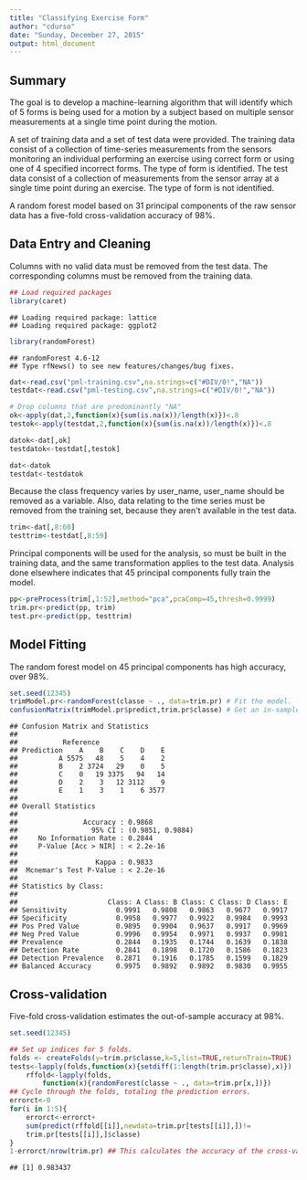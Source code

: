 ```yaml
---
title: "Classifying Exercise Form"
author: "cdurso"
date: "Sunday, December 27, 2015"
output: html_document
---
```


## Summary

The goal is to develop a machine-learning algorithm that will identify which of 5 forms is being used for a motion by a subject based on multiple sensor measurements at a single time point during the motion. 

A set of training data and a set of test data were provided. The training data consist of a collection of time-series measurements from the sensors monitoring an individual performing an exercise using correct form or using one of 4 specified incorrect forms. The type of form is identified. The test data consist of a collection of measurements from the sensor array at a single time point during an exercise. The type of form is not identified.

A random forest model based on 31 principal components of the raw sensor data has a five-fold cross-validation accuracy of 98%.

## Data Entry and Cleaning

Columns with no valid data must be removed from the test data. The corresponding columns must be removed from the training data.


```r
## Load required packages
library(caret)
```

```
## Loading required package: lattice
## Loading required package: ggplot2
```

```r
library(randomForest)
```

```
## randomForest 4.6-12
## Type rfNews() to see new features/changes/bug fixes.
```

```r
dat<-read.csv("pml-training.csv",na.strings=c("#DIV/0!","NA"))
testdat<-read.csv("pml-testing.csv",na.strings=c("#DIV/0!","NA"))

# Drop columns that are predominantly "NA"
ok<-apply(dat,2,function(x){sum(is.na(x))/length(x)})<.8
testok<-apply(testdat,2,function(x){sum(is.na(x))/length(x)})<.8

datok<-dat[,ok]
testdatok<-testdat[,testok] 

dat<-datok
testdat<-testdatok
```

Because the class frequency varies by user_name, user_name should be removed as a variable. Also, data relating to the time series must be removed from the training set, because they aren't available in the test data.



```r
trim<-dat[,8:60]
testtrim<-testdat[,8:59]
```

Principal components will be used for the analysis, so must be built in the training data, and the same transformation applies to the test data. Analysis done elsewhere indicates that 45 principal components fully train the model.


```r
pp<-preProcess(trim[,1:52],method="pca",pcaComp=45,thresh=0.9999)
trim.pr<-predict(pp, trim)
test.pr<-predict(pp, testtrim)
```

## Model Fitting

The random forest model on 45 principal components has high accuracy, over 98%.


```r
set.seed(12345)
trimModel.pr<-randomForest(classe ~ ., data=trim.pr) # Fit the model.
confusionMatrix(trimModel.pr$predict,trim.pr$classe) # Get an in-sample error summary.
```

```
## Confusion Matrix and Statistics
## 
##           Reference
## Prediction    A    B    C    D    E
##          A 5575   48    5    4    2
##          B    2 3724   29    0    5
##          C    0   19 3375   94   14
##          D    2    3   12 3112    9
##          E    1    3    1    6 3577
## 
## Overall Statistics
##                                           
##                Accuracy : 0.9868          
##                  95% CI : (0.9851, 0.9884)
##     No Information Rate : 0.2844          
##     P-Value [Acc > NIR] : < 2.2e-16       
##                                           
##                   Kappa : 0.9833          
##  Mcnemar's Test P-Value : < 2.2e-16       
## 
## Statistics by Class:
## 
##                      Class: A Class: B Class: C Class: D Class: E
## Sensitivity            0.9991   0.9808   0.9863   0.9677   0.9917
## Specificity            0.9958   0.9977   0.9922   0.9984   0.9993
## Pos Pred Value         0.9895   0.9904   0.9637   0.9917   0.9969
## Neg Pred Value         0.9996   0.9954   0.9971   0.9937   0.9981
## Prevalence             0.2844   0.1935   0.1744   0.1639   0.1838
## Detection Rate         0.2841   0.1898   0.1720   0.1586   0.1823
## Detection Prevalence   0.2871   0.1916   0.1785   0.1599   0.1829
## Balanced Accuracy      0.9975   0.9892   0.9892   0.9830   0.9955
```

## Cross-validation

Five-fold cross-validation estimates the out-of-sample accuracy at 98%.


```r
set.seed(12345)

## Set up indices for 5 folds.
folds <- createFolds(y=trim.pr$classe,k=5,list=TRUE,returnTrain=TRUE)
tests<-lapply(folds,function(x){setdiff(1:length(trim.pr$classe),x)})
  	rffold<-lapply(folds,
		function(x){randomForest(classe ~ ., data=trim.pr[x,])})
## Cycle through the folds, totaling the prediction errors.
errorct<-0
for(i in 1:5){
	errorct<-errorct+
	sum(predict(rffold[[i]],newdata=trim.pr[tests[[i]],])!=
	trim.pr[tests[[i]],]$classe)
}
1-errorct/nrow(trim.pr) ## This calculates the accuracy of the cross-validated predictions.
```

```
## [1] 0.983437
```

